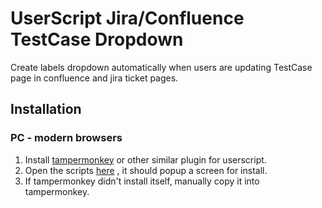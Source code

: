 # UserScript Jira/Confluence TestCase Dropdown

Create labels dropdown automatically when users are updating TestCase page in confluence and jira ticket pages.

## Installation

### PC - modern browsers

1. Install [tampermonkey](https://chromewebstore.google.com/detail/tampermonkey/dhdgffkkebhmkfjojejmpbldmpobfkfo) or other similar plugin for userscript.
2. Open the scripts [here](https://raw.githubusercontent.com/umami-dev/userscript-testcase-dropdown/main/userscript-testcase-dropdown.user.js) , it should popup a screen for install.
3. If tampermonkey didn't install itself, manually copy it into tampermonkey.
